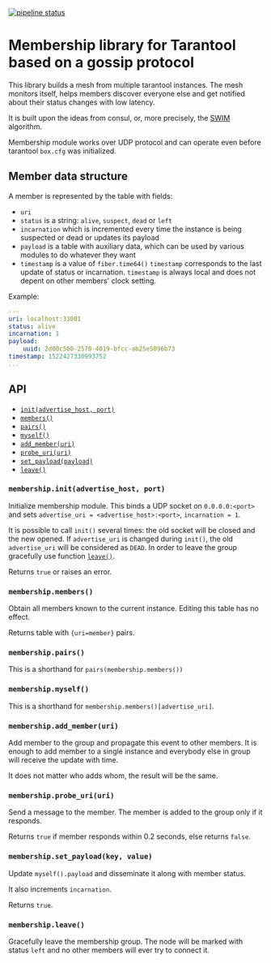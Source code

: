 [![pipeline status](https://gitlab.com/tarantool/ib-core/membership/badges/master/pipeline.svg)](https://gitlab.com/tarantool/ib-core/membership/commits/master)

# Membership library for Tarantool based on a gossip protocol

This library builds a mesh from multiple tarantool instances. The
mesh monitors itself, helps members discover everyone else and get
notified about their status changes with low latency.

It is built upon the ideas from consul, or, more precisely,
the [SWIM](docs/swim-paper.pdf) algorithm.

Membership module works over UDP protocol and can operate
even before tarantool `box.cfg` was initialized.

## Member data structure

A member is represented by the table with fields:
* `uri`
* `status` is a string: `alive`, `suspect`, `dead` or `left`
* `incarnation` which is incremented every time the instance is being suspected or dead or updates its payload
* `payload` is a table with auxiliary data, which can be used by various modules to do whatever they want
* `timestamp` is a value of `fiber.time64()`
`timestamp` corresponds to the last update of status or incarnation.
`timestamp` is always local and does not depent on other members' clock setting.

Example:

```yaml
---
uri: localhost:33001
status: alive
incarnation: 1
payload:
    uuid: 2d00c500-2570-4019-bfcc-ab25e5096b73
timestamp: 1522427330993752
...
```

## API

- [`init(advertise_host, port)`](#membershipinitadvertise_host-port)
- [`members()`](#membershipmembers)
- [`pairs()`](#membershippairs)
- [`myself()`](#membershipmyself)
- [`add_member(uri)`](#membershipadd_memberuri)
- [`probe_uri(uri)`](#membershipprobe_uriuri)
- [`set_payload(payload)`](#membershipset_payloadpayload)
- [`leave()`](#membershipleave)

### `membership.init(advertise_host, port)`

Initialize membership module.
This binds a UDP socket on `0.0.0.0:<port>` and
sets `advertise_uri = <advertise_host>:<port>`,
`incarnation = 1`.

It is possible to call `init()` several times:
the old socket will be closed and the new opened.
If `advertise_uri` is changed during `init()`, the old `advertise_uri` will be considered as `DEAD`.
In order to leave the group gracefully use function [`leave()`](#membershipleave).

Returns `true` or raises an error.

### `membership.members()`

Obtain all members known to the current instance.
Editing this table has no effect.

Returns table with `{uri=member}` pairs.

### `membership.pairs()`

This is a shorthand for `pairs(membership.members())`

### `membership.myself()`

This is a shorthand for `membership.members()[advertise_uri]`.

### `membership.add_member(uri)`

Add member to the group and propagate this event to other members.
It is enough to add member to a single instance and everybody else in group will receive the update with time.

It does not matter who adds whom, the result will be the same.

### `membership.probe_uri(uri)`

Send a message to the member.
The member is added to the group only if it responds.

Returns `true` if member responds within 0.2 seconds, else returns `false`.

### `membership.set_payload(key, value)`

Update `myself().payload` and disseminate it along with member status.

It also increments `incarnation`.

Returns `true`.

### `membership.leave()`

Gracefully leave the membership group.
The node will be marked with status `left` and no other members will ever try to connect it.

